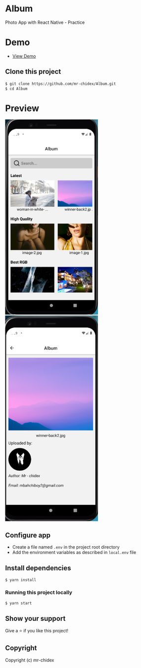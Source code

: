 # Album

Photo App with React Native - Practice

# Demo

- [View Demo](https://drive.google.com/file/d/14tXiJVJR71VcsNQgmNg8GhysqoANHwnt/view?usp=sharing)

## Clone this project

    $ git clone https://github.com/mr-chidex/Album.git
    $ cd Album

# Preview

  <img width="300" alt="png" src="./assets/1.png" />
  <img width="300" alt="png" src="./assets/2.png" />
  
## Configure app

- Create a file named `.env` in the project root directory
- Add the environment variables as described in `local.env` file

## Install dependencies

    $ yarn install

### Running this project locally

    $ yarn start

## Show your support

Give a ⭐️ if you like this project!

## Copyright

Copyright (c) mr-chidex
